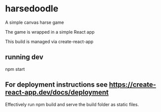 ﻿# harsedoodle
A simple canvas harse game 

The game is wrapped in a simple React app 

This build is managed via create-react-app 

## running dev
npm start

## For deployment instructions see https://create-react-app.dev/docs/deployment
Effectively run npm build and serve the build folder as static files.
